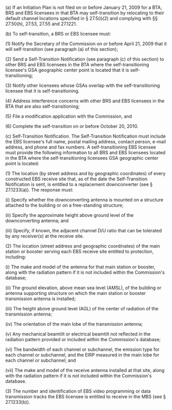 (a) If an Initiation Plan is not filed on or before January 21, 2009 for a BTA, BRS and EBS licensees in that BTA may self-transition by relocating to their default channel locations specified in § 27.5(i)(2) and complying with §§ 27.50(h), 27.53, 27.55 and 27.1221.

(b) To self-transition, a BRS or EBS licensee must:

(1) Notify the Secretary of the Commission on or before April 21, 2009 that it will self-transition (see paragraph (a) of this section);

(2) Send a Self-Transition Notification (see paragraph (c) of this section) to other BRS and EBS licensees in the BTA where the self-transitioning licensee's GSA geographic center point is located that it is self-transitioning;

(3) Notify other licensees whose GSAs overlap with the self-transitioning licensee that it is self-transitioning.

(4) Address interference concerns with other BRS and EBS licensees in the BTA that are also self-transitioning;

(5) File a modification application with the Commission, and

(6) Complete the self-transition on or before October 20, 2010.

(c) Self-Transition Notification. The Self-Transition Notification must include the EBS licensee's full name, postal mailing address, contact person, e-mail address, and phone and fax numbers. A self-transitioning EBS licensee must provide the following information to all BRS and EBS licensees located in the BTA where the self-transitioning licensees GSA geographic center point is located:

(1) The location (by street address and by geographic coordinates) of every constructed EBS receive site that, as of the date the Self-Transition Notification is sent, is entitled to a replacement downconverter (see § 27.1233(a)). The response must:

(i) Specify whether the downconverting antenna is mounted on a structure attached to the building or on a free-standing structure;

(ii) Specify the approximate height above ground level of the downconverting antenna; and

(iii) Specify, if known, the adjacent channel D/U ratio that can be tolerated by any receiver(s) at the receive site.

(2) The location (street address and geographic coordinates) of the main station or booster serving each EBS receive site entitled to protection, including:

(i) The make and model of the antenna for that main station or booster, along with the radiation pattern if it is not included within the Commission's database;

(ii) The ground elevation, above mean sea level (AMSL), of the building or antenna supporting structure on which the main station or booster transmission antenna is installed;
                        

(iii) The height above ground level (AGL) of the center of radiation of the transmission antenna;

(iv) The orientation of the main lobe of the transmission antenna;

(v) Any mechanical beamtilt or electrical beamtilt not reflected in the radiation pattern provided or included within the Commission's database;

(vi) The bandwidth of each channel or subchannel, the emission type for each channel or subchannel, and the EIRP measured in the main lobe for each channel or subchannel; and

(vii) The make and model of the receive antenna installed at that site, along with the radiation pattern if it is not included within the Commission's database.

(3) The number and identification of EBS video programming or data transmission tracks the EBS licensee is entitled to receive in the MBS (see § 27.1233(b)).

